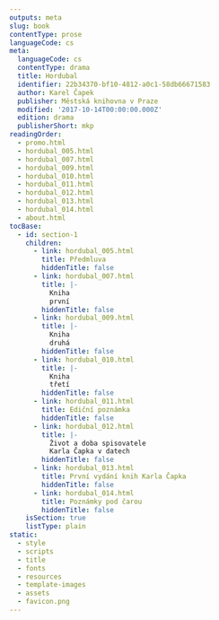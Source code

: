 ```yaml
---
outputs: meta
slug: book
contentType: prose
languageCode: cs
meta:
  languageCode: cs
  contentType: drama
  title: Hordubal
  identifier: 22b34370-bf10-4812-a0c1-58db66671583
  author: Karel Čapek
  publisher: Městská knihovna v Praze
  modified: '2017-10-14T00:00:00.000Z'
  edition: drama
  publisherShort: mkp
readingOrder:
  - promo.html
  - hordubal_005.html
  - hordubal_007.html
  - hordubal_009.html
  - hordubal_010.html
  - hordubal_011.html
  - hordubal_012.html
  - hordubal_013.html
  - hordubal_014.html
  - about.html
tocBase:
  - id: section-1
    children:
      - link: hordubal_005.html
        title: Předmluva
        hiddenTitle: false
      - link: hordubal_007.html
        title: |-
          Kniha
          první
        hiddenTitle: false
      - link: hordubal_009.html
        title: |-
          Kniha
          druhá
        hiddenTitle: false
      - link: hordubal_010.html
        title: |-
          Kniha
          třetí
        hiddenTitle: false
      - link: hordubal_011.html
        title: Ediční poznámka
        hiddenTitle: false
      - link: hordubal_012.html
        title: |-
          Život a doba spisovatele
          Karla Čapka v datech
        hiddenTitle: false
      - link: hordubal_013.html
        title: První vydání knih Karla Čapka
        hiddenTitle: false
      - link: hordubal_014.html
        title: Poznámky pod čarou
        hiddenTitle: false
    isSection: true
    listType: plain
static:
  - style
  - scripts
  - title
  - fonts
  - resources
  - template-images
  - assets
  - favicon.png
---
```

